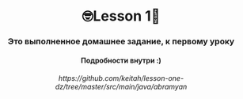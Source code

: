 <h1 align="center">🤓Lesson 1🥸</h1>
<h3 align="center">Это выполненное домашнее задание, к первому уроку</h2>
<h4 align="center">Подробности внутри :)</h3>
<h6 align="center"><url>https://github.com/keitah/lesson-one-dz/tree/master/src/main/java/abramyan</url></h6>
